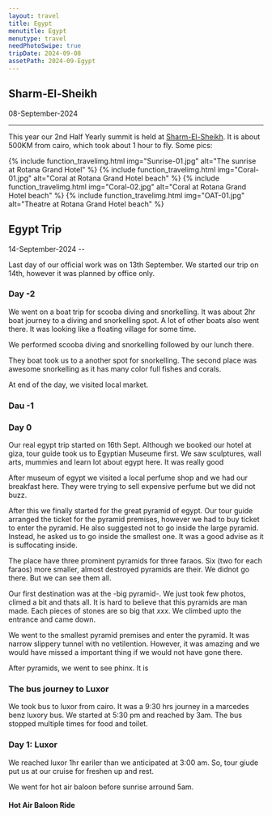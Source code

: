 ```yaml
---
layout: travel
title: Egypt
menutitle: Egypt
menutype: travel
needPhotoSwipe: true
tripDate: 2024-09-08
assetPath: 2024-09-Egypt
---
```


## Sharm-El-Sheikh
08-September-2024

---

This year our 2nd Half Yearly summit is held at [Sharm-El-Sheikh][sharm]. It is about 500KM from cairo, which took about 1 hour to fly. Some pics:

{% include function_travelimg.html img="Sunrise-01.jpg" alt="The sunrise at Rotana Grand Hotel" %}
{% include function_travelimg.html img="Coral-01.jpg" alt="Coral at Rotana Grand Hotel beach" %}
{% include function_travelimg.html img="Coral-02.jpg" alt="Coral at Rotana Grand Hotel beach" %}
{% include function_travelimg.html img="OAT-01.jpg" alt="Theatre at Rotana Grand Hotel beach" %}


## Egypt Trip
14-September-2024 -- 

Last day of our official work was on 13th September. We started our trip on 14th, however it was planned by office only.

### Day -2

We went on a boat trip for scooba diving and snorkelling. It was about 2hr boat journey to a diving and snorkelling spot. A lot of other boats also went there. It was looking like a floating village for some time.

We performed scooba diving and snorkelling followed by our lunch there.

They boat took us to a another spot for snorkelling. The second place was awesome snorkelling as it has many color full fishes and corals.

At end of the day, we visited local market.

### Dau -1

### Day 0

Our real egypt trip started on 16th Sept. Although we booked our hotel at giza, tour guide took us to Egyptian Museume first. We saw sculptures, wall arts, mummies and learn lot about egypt here. It was really good

After museum of egypt we visited a local perfume shop and we had our breakfast here. They were trying to sell expensive perfume but we did not buzz.

After this we finally started for the great pyramid of egypt. Our tour guide arranged the ticket for the pyramid premises, however we had to buy ticket to enter the pyramid. He also suggested not to go inside the large pyramid. Instead, he asked us to go inside the smallest one. It was a good advise as it is suffocating inside.

The place have three prominent pyramids for three faraos. Six (two for each faraos) more smaller, almost destroyed pyramids are their. We didnot go there. But we can see them all.

Our first destination was at the -big pyramid-. We just took few photos, climed a bit and thats all. It is hard to believe that this pyramids are man made. Each pieces of stones are so big that *xxx*. We climbed upto the entrance and came down.

We went to the smallest pyramid premises and enter the pyramid. It was narrow slippery tunnel with no vetilention. However, it was amazing and we would have missed a important thing if we would not have gone there.

After pyramids, we went to see phinx. It is 

### The bus journey to Luxor

We took bus to luxor from cairo. It was a 9:30 hrs journey in a marcedes benz luxory bus. We started at 5:30 pm and reached by 3am. The bus stopped multiple times for food and toilet.

### Day 1: Luxor

We reached luxor 1hr eariler than we anticipated at 3:00 am. So, tour giude put us at our cruise for freshen up and rest.

We went for hot air baloon before sunrise arround 5am.

#### Hot Air Baloon Ride



[sharm]: https://en.wikipedia.org/wiki/Sharm_El_Sheikh
